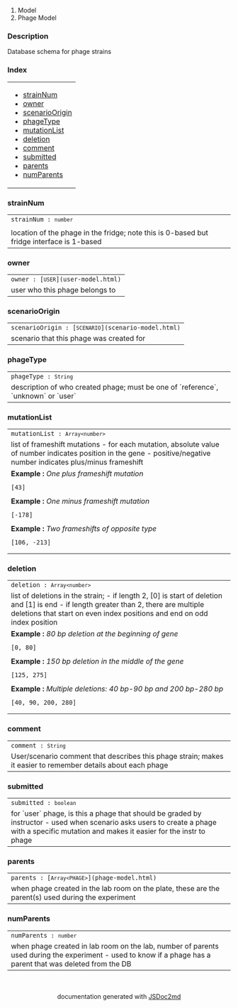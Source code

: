   <ol class="breadcrumb">
    <li>Model</li>
  <li>Phage Model</li>
</ol>
  <p class="comment">
    <h3>Description</h3>
  </p>
  <p class="comment">
    Database schema for phage strains
  </p>
<section>
  <h3 id="index">Index</h3>
  <table class="table table-sm table-bordered index-table">
    <tbody>
      <tr>
        <td class="col-md-4">
          <ul class="index-list">
<li>
                <a href="#module_Phage Model..strainNum">strainNum</a>
              </li>
<li>
                <a href="#module_Phage Model..owner">owner</a>
              </li>
<li>
                <a href="#module_Phage Model..scenarioOrigin">scenarioOrigin</a>
              </li>
<li>
                <a href="#module_Phage Model..phageType">phageType</a>
              </li>
<li>
                <a href="#module_Phage Model..mutationList">mutationList</a>
              </li>
<li>
                <a href="#module_Phage Model..deletion">deletion</a>
              </li>
<li>
                <a href="#module_Phage Model..comment">comment</a>
              </li>
<li>
                <a href="#module_Phage Model..submitted">submitted</a>
              </li>
<li>
                <a href="#module_Phage Model..parents">parents</a>
              </li>
<li>
                <a href="#module_Phage Model..numParents">numParents</a>
              </li>
          </ul>
        </td>
      </tr>
    </tbody>
  </table>
</section>
  <section>
  <a name="module_Phage Model..strainNum"></a>
    <h3 id=strainNum>strainNum</h3>
  <table class="table table-sm table-bordered">
    <tbody>
      <tr>
        <td class="col-md-4"><code>strainNum : <code>number</code></code></td>
      </tr>
        <tr>
          <td class="col-md-4">
</td>
        </tr>
        <tr>
          <td class="col-md-4">
            <div class="io-description">location of the phage in the fridge; note this is 0-based but fridge interface is 1-based</div>
          </td>
        </tr>
    </tbody>
  </table>
</section>
  <section>
  <a name="module_Phage Model..owner"></a>
    <h3 id=owner>owner</h3>
  <table class="table table-sm table-bordered">
    <tbody>
      <tr>
        <td class="col-md-4"><code>owner : [<code>USER</code>](user-model.html)</code></td>
      </tr>
        <tr>
          <td class="col-md-4">
            <div class="io-description">user who this phage belongs to</div>
          </td>
        </tr>
    </tbody>
  </table>
</section>
  <section>
  <a name="module_Phage Model..scenarioOrigin"></a>
    <h3 id=scenarioOrigin>scenarioOrigin</h3>
  <table class="table table-sm table-bordered">
    <tbody>
      <tr>
        <td class="col-md-4"><code>scenarioOrigin : [<code>SCENARIO</code>](scenario-model.html)</code></td>
      </tr>
        <tr>
          <td class="col-md-4">
            <div class="io-description">scenario that
this phage was created for</div>
          </td>
        </tr>
    </tbody>
  </table>
</section>
  <section>
  <a name="module_Phage Model..phageType"></a>
    <h3 id=phageType>phageType</h3>
  <table class="table table-sm table-bordered">
    <tbody>
      <tr>
        <td class="col-md-4"><code>phageType : <code>String</code></code></td>
      </tr>
        <tr>
          <td class="col-md-4">
            <div class="io-description">description of who created phage; must be one of `reference`, `unknown` or `user`</div>
          </td>
        </tr>
    </tbody>
  </table>
</section>
  <section>
  <a name="module_Phage Model..mutationList"></a>
    <h3 id=mutationList>mutationList</h3>
  <table class="table table-sm table-bordered">
    <tbody>
      <tr>
        <td class="col-md-4"><code>mutationList : <code>Array&lt;number&gt;</code></code></td>
      </tr>
        <tr>
          <td class="col-md-4">
            <div class="io-description">list of frameshift mutations
- for each mutation, absolute value of number indicates position in the gene
- positive/negative number indicates plus/minus frameshift</div>
          </td>
        </tr>
        <tr>
          <td class="col-md-4">
            <div class="io-description">
    <b>Example : </b>
    <i>One plus frameshift mutation</i> 
  <pre class="language-html"><code class="language-html">[43]
</code></pre> 
  </div>
<div class="io-description">
    <b>Example : </b>
    <i>One minus frameshift mutation</i> 
  <pre class="language-html"><code class="language-html">[-178]
</code></pre> 
  </div>
<div class="io-description">
    <b>Example : </b>
    <i>Two frameshifts of opposite type </i> 
  <pre class="language-html"><code class="language-html">[106, -213]
</code></pre> 
  </div>
          </td>
        </tr>
    </tbody>
  </table>
</section>
  <section>
  <a name="module_Phage Model..deletion"></a>
    <h3 id=deletion>deletion</h3>
  <table class="table table-sm table-bordered">
    <tbody>
      <tr>
        <td class="col-md-4"><code>deletion : <code>Array&lt;number&gt;</code></code></td>
      </tr>
        <tr>
          <td class="col-md-4">
            <div class="io-description">list of deletions in the strain;
- if length 2, [0] is start of deletion and [1] is end
- if length greater than 2, there are multiple deletions that start on even index positions and end on odd index position</div>
          </td>
        </tr>
        <tr>
          <td class="col-md-4">
            <div class="io-description">
    <b>Example : </b>
    <i>80 bp deletion at the beginning of gene</i> 
  <pre class="language-html"><code class="language-html">[0, 80]
</code></pre> 
  </div>
<div class="io-description">
    <b>Example : </b>
    <i>150 bp deletion in the middle of the gene</i> 
  <pre class="language-html"><code class="language-html">[125, 275]
</code></pre> 
  </div>
<div class="io-description">
    <b>Example : </b>
    <i>Multiple deletions: 40 bp-90 bp and 200 bp-280 bp</i> 
  <pre class="language-html"><code class="language-html">[40, 90, 200, 280]
</code></pre> 
  </div>
          </td>
        </tr>
    </tbody>
  </table>
</section>
  <section>
  <a name="module_Phage Model..comment"></a>
    <h3 id=comment>comment</h3>
  <table class="table table-sm table-bordered">
    <tbody>
      <tr>
        <td class="col-md-4"><code>comment : <code>String</code></code></td>
      </tr>
        <tr>
          <td class="col-md-4">
            <div class="io-description">User/scenario comment that describes this phage strain; makes it easier to remember details about each phage</div>
          </td>
        </tr>
    </tbody>
  </table>
</section>
  <section>
  <a name="module_Phage Model..submitted"></a>
    <h3 id=submitted>submitted</h3>
  <table class="table table-sm table-bordered">
    <tbody>
      <tr>
        <td class="col-md-4"><code>submitted : <code>boolean</code></code></td>
      </tr>
        <tr>
          <td class="col-md-4">
            <div class="io-description">for `user` phage, is this a phage that should be graded by instructor
- used when scenario asks users to create a phage with a specific mutation and makes it easier for the instr to phage</div>
          </td>
        </tr>
    </tbody>
  </table>
</section>
  <section>
  <a name="module_Phage Model..parents"></a>
    <h3 id=parents>parents</h3>
  <table class="table table-sm table-bordered">
    <tbody>
      <tr>
        <td class="col-md-4"><code>parents : [<code>Array&lt;PHAGE&gt;</code>](phage-model.html)</code></td>
      </tr>
        <tr>
          <td class="col-md-4">
            <div class="io-description">when phage created in the lab room on the plate, these are the parent(s) used during the experiment</div>
          </td>
        </tr>
    </tbody>
  </table>
</section>
  <section>
  <a name="module_Phage Model..numParents"></a>
    <h3 id=numParents>numParents</h3>
  <table class="table table-sm table-bordered">
    <tbody>
      <tr>
        <td class="col-md-4"><code>numParents : <code>number</code></code></td>
      </tr>
        <tr>
          <td class="col-md-4">
            <div class="io-description">when phage created in lab room on the lab, number of parents used during the experiment
   - used to know if a phage has a parent that was deleted from the DB</div>
          </td>
        </tr>
    </tbody>
  </table>
</section>
<section style="margin-top:50px;text-align:center;">
documentation generated with <a href="https://github.com/jsdoc2md/jsdoc-to-markdown/">JSDoc2md</a>
</section>
